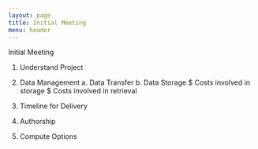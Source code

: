 ```yaml
---
layout: page
title: Initial Meeting
menu: header
---
```


Initial Meeting

1. Understand Project


2. Data Management
a. Data Transfer
b. Data Storage
  $ Costs involved in storage
  $ Costs involved in retrieval


3. Timeline for Delivery


4. Authorship


5. Compute Options

